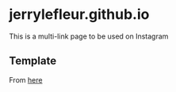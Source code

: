 # jerrylefleur.github.io

This is a multi-link page to be used on Instagram

## Template

From [here](https://github.com/thecodercoder/diy-links-page)

